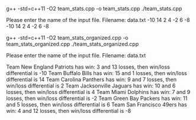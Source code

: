 g++ -std=c++11 -O2 team_stats.cpp -o team_stats.cpp
./team_stats.cpp

Please enter the name of the input file.
Filename:  data.txt
-10
14
2
4
-2
6
-8
-10
14
2
4
-2
6
-8

g++ -std=c++11 -O2 team_stats_organized.cpp -o team_stats_organized.cpp
./team_stats_organized.cpp

Please enter the name of the input file.
Filename:  data.txt

Team New England Patriots has win: 3 and 13 losses, then win/loss differential is -10
Team Buffalo Bills has win: 15 and 1 losses, then win/loss differential is 14
Team Carolina Panthers has win: 9 and 7 losses, then win/loss differential is 2
Team Jacksonville Jaguars has win: 10 and 6 losses, then win/loss differential is 4
Team Miami Dolphins has win: 7 and 9 losses, then win/loss differential is -2
Team Green Bay Packers has win: 11 and 5 losses, then win/loss differential is 6
Team San Francisco 49ers has win: 4 and 12 losses, then win/loss differential is -8
